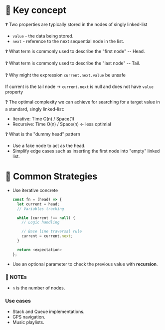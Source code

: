 # 🧩 Key concept

❓ Two properties are typically stored in the nodes of singly linked-list

- `value` - the data being stored.
- `next` - reference to the next sequential node in the list.

❓ What term is commonly used to describe the "first node" -- Head.

❓ What term is commonly used to describe the "last node" -- Tail.

❓ Why might the expression `current.next.value` be unsafe

If current is the tail node → `current.next` is null and does not have `value` property

❓ The optimal complexity we can achieve for searching for a target value in a standard, singly linked-list:

- Iterative: Time O(n) / Space(1)
- Recursive: Time O(n) / Space(n) <- less optimial

❓ What is the "dummy head" pattern

- Use a fake node to act as the head.
- Simplify edge cases such as inserting the first node into "empty" linked list.

# 🎯 Common Strategies

- Use iterative concrete

  ```javascript
  const fn = (head) => {
    let current = head;
    // Variables tracking

    while (current !== null) {
      // Logic handling

      // Base line traversal rule
      current = current.next;
    }

    return <expectation>
  };
  ```

- Use an optional parameter to check the previous value with **recursion**.

### 📍 NOTEs

- `n` is the number of nodes.

### Use cases

- Stack and Queue implementations.
- GPS navigation.
- Music playlists.
